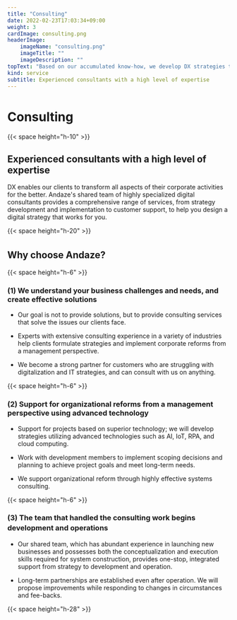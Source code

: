 ```yaml
---
title: "Consulting"
date: 2022-02-23T17:03:34+09:00
weight: 3
cardImage: consulting.png
headerImage:
    imageName: "consulting.png"
    imageTitle: ""
    imageDescription: ""
topText: "Based on our accumulated know-how, we develop DX strategies that incorporate superior technologies. We support the advanced digital shift required in various industries."
kind: service
subtitle: Experienced consultants with a high level of expertise   
---
```


# Consulting　

{{< space height="h-10" >}}

## Experienced consultants with a high level of expertise   

DX enables our clients to transform all aspects of their corporate activities for the better. Andaze's shared team of highly specialized digital consultants provides a comprehensive range of services, from strategy development and implementation to customer support, to help you design a digital strategy that works for you.

{{< space height="h-20" >}}

## Why choose Andaze?　

{{< space height="h-6" >}}

### (1) We understand your business challenges and needs, and create effective solutions

* Our goal is not to provide solutions, but to provide consulting services that solve the issues our clients face.  

* Experts with extensive consulting experience in a variety of industries help clients formulate strategies and implement corporate reforms from a management perspective.  

* We become a strong partner for customers who are struggling with digitalization and IT strategies, and can consult with us on anything.

{{< space height="h-6" >}}

### (2) Support for organizational reforms from a management perspective using advanced technology

* Support for projects based on superior technology; we will develop strategies utilizing advanced technologies such as AI, IoT, RPA, and cloud computing.  

* Work with development members to implement scoping decisions and planning to achieve project goals and meet long-term needs.  

* We support organizational reform through highly effective systems consulting.

{{< space height="h-6" >}}

### (3) The team that handled the consulting work begins development and operations　

* Our shared team, which has abundant experience in launching new businesses and possesses both the conceptualization and execution skills required for system construction, provides one-stop, integrated support from strategy to development and operation.  

* Long-term partnerships are established even after operation. We will propose improvements while responding to changes in circumstances and fee-backs.

{{< space height="h-28" >}}
